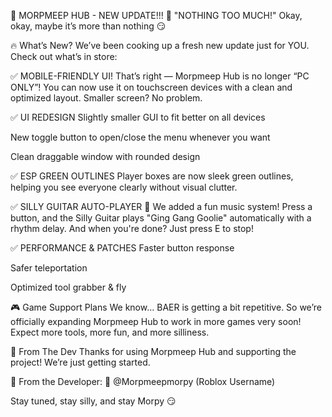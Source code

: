 🚨 MORPMEEP HUB - NEW UPDATE!!! 🚨
"NOTHING TOO MUCH!"
Okay, okay, maybe it’s more than nothing 😏

🔥 What’s New?
We’ve been cooking up a fresh new update just for YOU. Check out what’s in store:

✅ MOBILE-FRIENDLY UI!
That’s right — Morpmeep Hub is no longer “PC ONLY”! You can now use it on touchscreen devices with a clean and optimized layout. Smaller screen? No problem.

✅ UI REDESIGN
Slightly smaller GUI to fit better on all devices

New toggle button to open/close the menu whenever you want

Clean draggable window with rounded design

✅ ESP GREEN OUTLINES
Player boxes are now sleek green outlines, helping you see everyone clearly without visual clutter.

✅ SILLY GUITAR AUTO-PLAYER 🎸
We added a fun music system! Press a button, and the Silly Guitar plays "Ging Gang Goolie" automatically with a rhythm delay. And when you're done? Just press E to stop!

✅ PERFORMANCE & PATCHES
Faster button response

Safer teleportation

Optimized tool grabber & fly

🎮 Game Support Plans
We know… BAER is getting a bit repetitive. So we’re officially expanding Morpmeep Hub to work in more games very soon! Expect more tools, more fun, and more silliness.

💚 From The Dev
Thanks for using Morpmeep Hub and supporting the project! We’re just getting started.

👤 From the Developer:
🧠 @Morpmeepmorpy (Roblox Username)

Stay tuned, stay silly, and stay Morpy 😏


